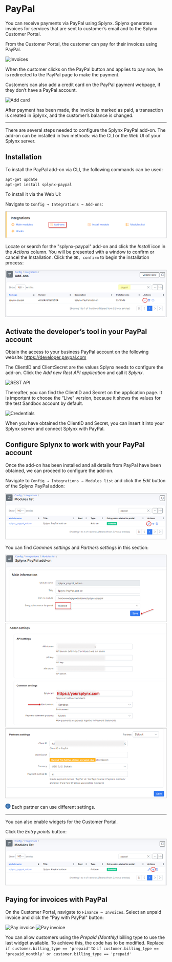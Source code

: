 PayPal
==========

You can receive payments via PayPal using Splynx. Splynx generates invoices for services that are sent to customer’s email and to the Splynx Customer Portal. 

From the Customer Portal, the customer can pay for their invoices using PayPal.

![Invoices](portal_invoices.png)


When the customer clicks on the PayPal button and applies to pay now, he is redirected to the PayPal page to make the payment.


Customers can also add a credit card on the PayPal payment webpage, if they don’t have a PayPal account.

![Add card](3.png)


After payment has been made, the invoice is marked as paid, a transaction is created in Splynx, and the customer’s balance is changed.


---
There are several steps needed to configure the Splynx PayPal add-on. The add-on can be installed in two methods: via the CLI or the Web UI of your Splynx server.

## Installation

To install the PayPal add-on via CLI, the following commands can be used:

```
apt-get update
apt-get install splynx-paypal
```
To install it via the Web UI:

Navigate to `Config → Integrations → Add-ons`:

![4.png](4.png)

Locate or search for the "splynx-paypal" add-on and click the *Install* icon in the *Actions* column. You will be presented with a window to confirm or cancel the Installation. Click the `OK, confirm` to begin the installation process:

![install.png](install.png)

## Activate the developer’s tool in your PayPal account

Obtain the access to your business PayPal account on the following website: https://developer.paypal.com

The ClientID and ClientSecret are the values Splynx needs to configure the add-on. Click the *Add new Rest API application* and call it *Splynx*.

![REST API](6.png)


Thereafter, you can find the ClientID and Secret on the application page. It is important to choose the “Live” version, because it shows the values for the test Sandbox account by default.

![Credentials](7.png)

When you have obtained the ClientID and Secret, you can insert it into your Splynx server and connect Splynx with PayPal.

## Configure Splynx to work with your PayPal account

Once the add-on has been installed and all details from PayPal have been obtained, we can proceed to configure the add-on.

Navigate to `Config → Integrations → Modules list` and click the *Edit* button of the Splynx PayPal addon:

![Edit.png](edit_module.png)

You can find *Common settings* and *Partners settings* in this section:

![Common settings](settings1.png)
![Common settings](settings2.png)
![Common settings](settings3.png)

<icon class="image-icon">![image](note.png)</icon> Each partner can use different settings.

---
You can also enable widgets for the Customer Portal.

Click the *Entry points* button:

![Common settings](entry_points.png)


## Paying for invoices with PayPal

On the Customer Portal, navigate to `Finance → Invoices`. Select an unpaid invoice and click the "Pay with PayPal" button:

![Pay invoice](portal_invoices.png)
![Pay invoice](pay_with_paypal.png)

You can allow customers using the *Prepaid (Monthly)* billing type to use the last widget available. To achieve this, the code has to be modified. Replace `if customer.billing_type == 'prepaid'` to `if customer.billing_type == 'prepaid_monthly' or customer.billing_type == 'prepaid'`
